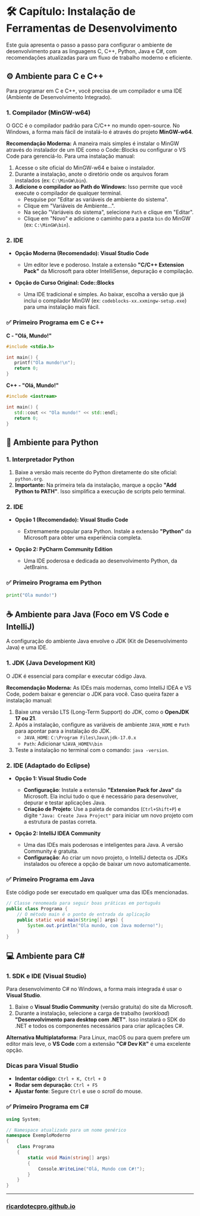 # 🛠️ Capítulo: Instalação de Ferramentas de Desenvolvimento

Este guia apresenta o passo a passo para configurar o ambiente de desenvolvimento para as linguagens C, C++, Python, Java e C\#, com recomendações atualizadas para um fluxo de trabalho moderno e eficiente.

## ⚙️ Ambiente para C e C++

Para programar em C e C++, você precisa de um compilador e uma IDE (Ambiente de Desenvolvimento Integrado).

### 1\. Compilador (MinGW-w64)

O GCC é o compilador padrão para C/C++ no mundo open-source. No Windows, a forma mais fácil de instalá-lo é através do projeto **MinGW-w64**.

**Recomendação Moderna:**
A maneira mais simples é instalar o MinGW através do instalador de um IDE como o Code::Blocks ou configurar o VS Code para gerenciá-lo. Para uma instalação manual:

1.  Acesse o site oficial do MinGW-w64 e baixe o instalador.
2.  Durante a instalação, anote o diretório onde os arquivos foram instalados (ex: `C:\MinGW\bin`).
3.  **Adicione o compilador ao Path do Windows:** Isso permite que você execute o compilador de qualquer terminal.
      * Pesquise por "Editar as variáveis de ambiente do sistema".
      * Clique em "Variáveis de Ambiente...".
      * Na seção "Variáveis do sistema", selecione `Path` e clique em "Editar".
      * Clique em "Novo" e adicione o caminho para a pasta `bin` do MinGW (ex: `C:\MinGW\bin`).

### 2\. IDE

  * **Opção Moderna (Recomendado): Visual Studio Code**

      * Um editor leve e poderoso. Instale a extensão **"C/C++ Extension Pack"** da Microsoft para obter IntelliSense, depuração e compilação.

  * **Opção do Curso Original: Code::Blocks**

      * Uma IDE tradicional e simples. Ao baixar, escolha a versão que já inclui o compilador MinGW (ex: `codeblocks-xx.xxmingw-setup.exe`) para uma instalação mais fácil.

### ✅ Primeiro Programa em C e C++

**C - "Olá, Mundo\!"**

```c
#include <stdio.h>

int main() {
   printf("Ola mundo!\n");
   return 0;
}
```

**C++ - "Olá, Mundo\!"**

```cpp
#include <iostream>

int main() {
   std::cout << "Ola mundo!" << std::endl;
   return 0;
}
```

## 🐍 Ambiente para Python

### 1\. Interpretador Python

1.  Baixe a versão mais recente do Python diretamente do site oficial: `python.org`.
2.  **Importante:** Na primeira tela da instalação, marque a opção **"Add Python to PATH"**. Isso simplifica a execução de scripts pelo terminal.

### 2\. IDE

  * **Opção 1 (Recomendado): Visual Studio Code**

      * Extremamente popular para Python. Instale a extensão **"Python"** da Microsoft para obter uma experiência completa.

  * **Opção 2: PyCharm Community Edition**

      * Uma IDE poderosa e dedicada ao desenvolvimento Python, da JetBrains.

### ✅ Primeiro Programa em Python

```python
print("Ola mundo!")
```

## ☕ Ambiente para Java (Foco em VS Code e IntelliJ)

A configuração do ambiente Java envolve o JDK (Kit de Desenvolvimento Java) e uma IDE.

### 1\. JDK (Java Development Kit)

O JDK é essencial para compilar e executar código Java.

**Recomendação Moderna:**
As IDEs mais modernas, como IntelliJ IDEA e VS Code, podem baixar e gerenciar o JDK para você. Caso queira fazer a instalação manual:

1.  Baixe uma versão LTS (Long-Term Support) do JDK, como o **OpenJDK 17 ou 21**.
2.  Após a instalação, configure as variáveis de ambiente `JAVA_HOME` e `Path` para apontar para a instalação do JDK.
      * `JAVA_HOME`: `C:\Program Files\Java\jdk-17.0.x`
      * `Path`: Adicionar `%JAVA_HOME%\bin`
3.  Teste a instalação no terminal com o comando: `java -version`.

### 2\. IDE (Adaptado do Eclipse)

  * **Opção 1: Visual Studio Code**

      * **Configuração**: Instale a extensão **"Extension Pack for Java"** da Microsoft. Ela inclui tudo o que é necessário para desenvolver, depurar e testar aplicações Java.
      * **Criação de Projeto**: Use a paleta de comandos (`Ctrl+Shift+P`) e digite `"Java: Create Java Project"` para iniciar um novo projeto com a estrutura de pastas correta.

  * **Opção 2: IntelliJ IDEA Community**

      * Uma das IDEs mais poderosas e inteligentes para Java. A versão Community é gratuita.
      * **Configuração**: Ao criar um novo projeto, o IntelliJ detecta os JDKs instalados ou oferece a opção de baixar um novo automaticamente.

### ✅ Primeiro Programa em Java

Este código pode ser executado em qualquer uma das IDEs mencionadas.

```java
// Classe renomeada para seguir boas práticas em português
public class Programa {
    // O método main é o ponto de entrada da aplicação
    public static void main(String[] args) {
        System.out.println("Ola mundo, com Java moderno!");
    }
}
```

## 💻 Ambiente para C\#

### 1\. SDK e IDE (Visual Studio)

Para desenvolvimento C\# no Windows, a forma mais integrada é usar o **Visual Studio**.

1.  Baixe o **Visual Studio Community** (versão gratuita) do site da Microsoft.
2.  Durante a instalação, selecione a carga de trabalho (*workload*) **"Desenvolvimento para desktop com .NET"**. Isso instalará o SDK do .NET e todos os componentes necessários para criar aplicações C\#.

**Alternativa Multiplataforma**: Para Linux, macOS ou para quem prefere um editor mais leve, o **VS Code** com a extensão **"C\# Dev Kit"** é uma excelente opção.

### Dicas para Visual Studio

  * **Indentar código**: `Ctrl + K, Ctrl + D`
  * **Rodar sem depuração**: `Ctrl + F5`
  * **Ajustar fonte**: Segure `Ctrl` e use o *scroll* do mouse.

### ✅ Primeiro Programa em C\#

```csharp
using System;

// Namespace atualizado para um nome genérico
namespace ExemploModerno
{
    class Programa
    {
        static void Main(string[] args)
        {
            Console.WriteLine("Olá, Mundo com C#!");
        }
    }
}
```

---

### [ricardotecpro.github.io](https://ricardotecpro.github.io/)
